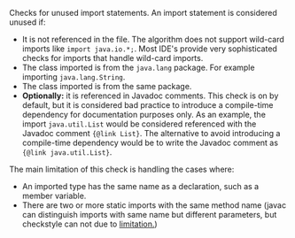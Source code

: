 Checks for unused import statements. An import statement is considered
unused if:

- It is not referenced in the file. The algorithm does not support
  wild-card imports like `import java.io.*;`. Most IDE's provide very
  sophisticated checks for imports that handle wild-card imports.
- The class imported is from the `java.lang` package. For example
  importing `java.lang.String`.
- The class imported is from the same package.
- **Optionally:** it is referenced in Javadoc comments. This check is on
  by default, but it is considered bad practice to introduce a
  compile-time dependency for documentation purposes only. As an
  example, the import `java.util.List` would be considered referenced
  with the Javadoc comment `{@link List}`. The alternative to avoid
  introducing a compile-time dependency would be to write the Javadoc
  comment as `{@link java.util.List}`.

The main limitation of this check is handling the cases where:

- An imported type has the same name as a declaration, such as a member
  variable.
- There are two or more static imports with the same method name (javac
  can distinguish imports with same name but different parameters, but
  checkstyle can not due to
  [limitation.](https://checkstyle.org/writingchecks.html#Limitations))
